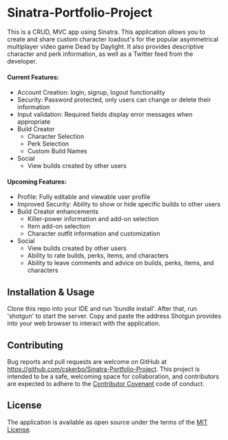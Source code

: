 # Sinatra-Portfolio-Project

This is a CRUD, MVC app using Sinatra. This application allows you to create and share custom character loadout's for the popular asymmetrical multiplayer video game Dead by Daylight. It also provides descriptive character and perk information, as well as a Twitter feed from the developer.

#### Current Features:
* Account Creation: login, signup, logout functionality
* Security: Password protected, only users can change or delete their information
* Input validation: Required fields display error messages when appropriate
* Build Creator
    * Character Selection
    * Perk Selection
    * Custom Build Names
* Social
    * View builds created by other users 

#### Upcoming Features:
* Profile: Fully editable and viewable user profile
* Improved Security: Ability to show or hide specific builds to other users
* Build Creator enhancements
    * Killer-power information and add-on selection
    * Item add-on selection
    * Character outfit information and customization
* Social
    * View builds created by other users
    * Ability to rate builds, perks, items, and characters
    * Ability to leave comments and advice on builds, perks, items, and characters
 
## Installation & Usage

  Clone this repo into your IDE and run 'bundle install'. After that, run 'shotgun' to start the server. Copy and paste the address Shotgun provides into your web browser to interact with the application.

## Contributing

Bug reports and pull requests are welcome on GitHub at https://github.com/cskerbo/Sinatra-Portfolio-Project. This project is intended to be a safe, welcoming space for collaboration, and contributors are expected to adhere to the [Contributor Covenant](http://contributor-covenant.org) code of conduct.

## License

The application is available as open source under the terms of the [MIT License](https://opensource.org/licenses/MIT).